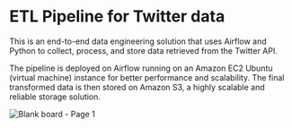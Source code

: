 # ETL Pipeline for Twitter data
This is an end-to-end data engineering solution that uses Airflow and Python to collect, process, and store data retrieved from the Twitter API.

The pipeline is deployed on Airflow running on an Amazon EC2 Ubuntu (virtual machine) instance for better performance and scalability. The final transformed data is then stored on Amazon S3, a highly scalable and reliable storage solution. 

![Blank board - Page 1](https://user-images.githubusercontent.com/88837594/212495661-3497fcd1-5531-43ed-a9c4-8768b8a453ea.png)
